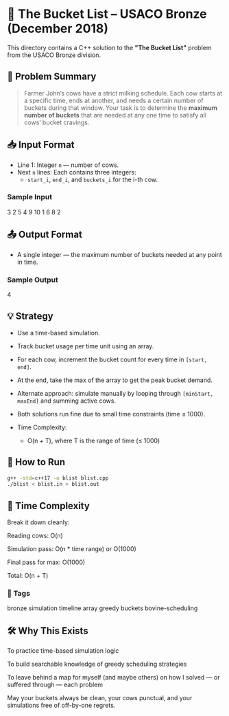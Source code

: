 # 🐄 The Bucket List – USACO Bronze (December 2018)

This directory contains a C++ solution to the **"The Bucket List"** problem from the USACO Bronze division.

## 📜 Problem Summary
> Farmer John’s cows have a strict milking schedule. Each cow starts at a specific time, ends at another, and needs a certain number of buckets during that window. Your task is to determine the **maximum number of buckets** that are needed at any one time to satisfy all cows’ bucket cravings.

## 📥 Input Format
- Line 1: Integer `n` — number of cows.
- Next `n` lines: Each contains three integers:
  - `start_i`, `end_i`, and `buckets_i` for the i-th cow.

### Sample Input
3
2 5 4
9 10 1
6 8 2

## 📤 Output Format
- A single integer — the maximum number of buckets needed at any point in time.

### Sample Output
4

## 💡 Strategy
- Use a time-based simulation.
- Track bucket usage per time unit using an array.
- For each cow, increment the bucket count for every time in `[start, end]`.
- At the end, take the max of the array to get the peak bucket demand.

- Alternate approach: simulate manually by looping through `[minStart, maxEnd]` and summing active cows.
- Both solutions run fine due to small time constraints (time ≤ 1000).

- Time Complexity:
  - O(n + T), where T is the range of time (≤ 1000)

## 🚀 How to Run
```sh
g++ -std=c++17 -o blist blist.cpp
./blist < blist.in > blist.out
```
## 🧠 Time Complexity
Break it down cleanly:

Reading cows: O(n)

Simulation pass: O(n * time range) or O(1000)

Final pass for max: O(1000)

Total: O(n + T)

### 🔖 Tags
bronze simulation timeline array greedy buckets bovine-scheduling

## 🛠 Why This Exists
To practice time-based simulation logic

To build searchable knowledge of greedy scheduling strategies

To leave behind a map for myself (and maybe others) on how I solved — or suffered through — each problem

May your buckets always be clean, your cows punctual, and your simulations free of off-by-one regrets.
